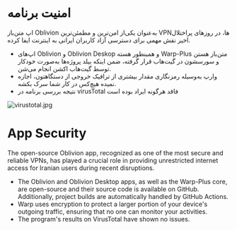 # امنیت برنامه

اپ متن‌باز Oblivion به‌عنوان یکی‌از امن‌ترین و مطمئن‌ترین VPNها، در روزهای پراختلال اخیر نقش مهمی برای دسترسی آزاد
کاربران ایرانی به اینترنت ایفا کرده.

-   اپ‌های Oblivion و Oblivion Deskop و همینطور هسته Warp-Plus متن‌باز هستن و سورسشون در گیت‌هاب قرار گرفته، ضمن اینکه
    بیلد پروژه‌ها به‌صورت خودکار توسط گیت‌هاب اکشن انجام می‌شن.
-   وارپ به‌وسیله رمزنگاری مقدار بیشتری از ترافیک خروجی از دستگاهتون، اجازه نمیده هیچ‌کس در کار شما سرک بکشه.
-   نتیجه بررسی برنامه در virusTotal فاقد هرگونه ایراد بوده است

![virustotal.jpg](screenshot/virustotal.jpg)

# App Security

The open-source Oblivion app, recognized as one of the most secure and reliable VPNs, has played a crucial role in providing unrestricted internet access for Iranian users during recent disruptions.

-   The Oblivion and Oblivion Desktop apps, as well as the Warp-Plus core, are open-source and their source code is available on GitHub. Additionally, project builds are automatically handled by GitHub Actions.
-   Warp uses encryption to protect a larger portion of your device's outgoing traffic, ensuring that no one can monitor your activities.
-   The program's results on VirusTotal have shown no issues.
